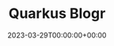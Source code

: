 ---
title: "Quarkus Blogr"
slug: "querkus-blog"
description: ""
lead: ""
date: 2023-03-29T00:00:00+00:00
lastmod: 2023-03-29T00:00:00+00:00
draft: false
images: []
Sitemap:
Priority: 0.3
smallTitle: "Quarkus Blog"
---